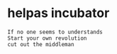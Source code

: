 helpas incubator
================

```
If no one seems to understands
Start your own revolution
cut out the middleman
```
